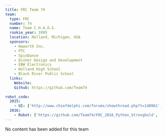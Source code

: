 ```yaml
---
title: FRC Team 74
team:
  type: FRC
  number: 74
  name: Team C.H.A.O.S.
  rookie_year: 1995
  location: Holland, Michigan, USA
  sponsors:
    - Haworth Inc.
    - PTC
    - SpinDance
    - Disher Design and Development
    - EBW Electronics
    - Holland High School
    - Black River Public School
  links:
    Website:
    Github: https://github.com/Team74
    
robot_code:
  2015:
    - UI: ['http://www.chiefdelphi.com/forums/showthread.php?t=140961', 'LabVIEW']
  2016:
    - Robot: ['https://github.com/Team74/FRC_2016_Python_Stronghold', 'python']
---
```

No content has been added for this team